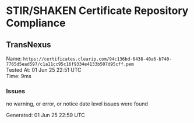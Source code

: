 # STIR/SHAKEN Certificate Repository Compliance

## TransNexus

Name: `https://certificates.clearip.com/94c136bd-6438-40a6-b740-7765d5ead597/c1a11cc95c16f9334e4133b507d95cff.pem`\
Tested At: 01 Jun 25 22:51 UTC\
Time: 9ms

### Issues

no warning, or error, or notice date level issues were found

Generated: 01 Jun 25 22:59 UTC